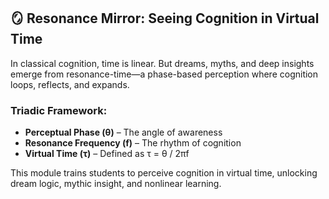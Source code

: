 ## 🪞 Resonance Mirror: Seeing Cognition in Virtual Time

In classical cognition, time is linear. But dreams, myths, and deep insights emerge from resonance-time—a phase-based perception where cognition loops, reflects, and expands.

### Triadic Framework:
- **Perceptual Phase (θ)** – The angle of awareness
- **Resonance Frequency (f)** – The rhythm of cognition
- **Virtual Time (τ)** – Defined as τ = θ / 2πf

This module trains students to perceive cognition in virtual time, unlocking dream logic, mythic insight, and nonlinear learning.
